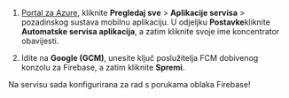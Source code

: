 
1. [Portal za Azure](https://portal.azure.com/), kliknite **Pregledaj sve** > **Aplikacije servisa** > pozadinskog sustava mobilnu aplikaciju. U odjeljku **Postavke**kliknite **Automatske servisa aplikacija**, a zatim kliknite svoje ime koncentrator obavijesti.

2. Idite na **Google (GCM)**, unesite ključ poslužitelja FCM dobivenog konzolu za Firebase, a zatim kliknite **Spremi**.

Na servisu sada konfigurirana za rad s porukama oblaka Firebase!

<!-- URLs. -->

<!-- images -->
